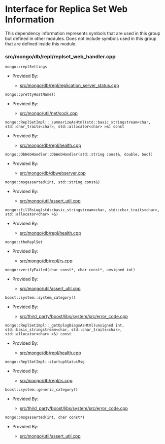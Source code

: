 
# Interface for Replica Set Web Information
This dependency information represents symbols that are used in this group but defined in other modules.  Does not include symbols used in this group that are defined inside this module.

### src/mongo/db/repl/replset\_web\_handler.cpp

<div></div>

    mongo::replSettings

- Provided By:

    - [src/mongo/db/repl/replication\_server\_status.cpp](../../../../replication/replica\_set\_state)

<div></div>

    mongo::prettyHostName()

- Provided By:

    - [src/mongo/util/net/sock.cpp](../../../../network/network\_core)

<div></div>

    mongo::ReplSetImpl::_summarizeAsHtml(std::basic_stringstream<char, std::char_traits<char>, std::allocator<char> >&) const

- Provided By:

    - [src/mongo/db/repl/health.cpp](../../../../replication/replica\_set\_state)

<div></div>

    mongo::DbWebHandler::DbWebHandler(std::string const&, double, bool)

- Provided By:

    - [src/mongo/db/dbwebserver.cpp](../../../../network/web\_server)

<div></div>

    mongo::msgasserted(int, std::string const&)

- Provided By:

    - [src/mongo/util/assert\_util.cpp](../../../../utilities/utilities)

<div></div>

    mongo::fillRsLog(std::basic_stringstream<char, std::char_traits<char>, std::allocator<char> >&)

- Provided By:

    - [src/mongo/db/repl/health.cpp](../../../../replication/replica\_set\_state)

<div></div>

    mongo::theReplSet

- Provided By:

    - [src/mongo/db/repl/rs.cpp](../../../../replication/replica\_set\_state)

<div></div>

    mongo::verifyFailed(char const*, char const*, unsigned int)

- Provided By:

    - [src/mongo/util/assert\_util.cpp](../../../../utilities/utilities)

<div></div>

    boost::system::system_category()

- Provided By:

    - [src/third\_party/boost/libs/system/src/error\_code.cpp](../../../../third\_party/boost\_system)

<div></div>

    mongo::ReplSetImpl::_getOplogDiagsAsHtml(unsigned int, std::basic_stringstream<char, std::char_traits<char>, std::allocator<char> >&) const

- Provided By:

    - [src/mongo/db/repl/health.cpp](../../../../replication/replica\_set\_state)

<div></div>

    mongo::ReplSetImpl::startupStatusMsg

- Provided By:

    - [src/mongo/db/repl/rs.cpp](../../../../replication/replica\_set\_state)

<div></div>

    boost::system::generic_category()

- Provided By:

    - [src/third\_party/boost/libs/system/src/error\_code.cpp](../../../../third\_party/boost\_system)

<div></div>

    mongo::msgasserted(int, char const*)

- Provided By:

    - [src/mongo/util/assert\_util.cpp](../../../../utilities/utilities)
